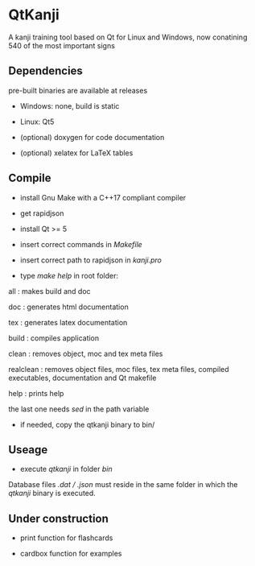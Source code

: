 # QtKanji

A kanji training tool based on Qt for Linux and Windows, now conatining 540 of the most important signs

## Dependencies

pre-built binaries are available at releases

- Windows: none, build is static

- Linux: Qt5

- (optional) doxygen for code documentation

- (optional) xelatex for LaTeX tables

## Compile

- install Gnu Make with a C++17 compliant compiler

- get rapidjson

- install Qt >= 5

- insert correct commands in <i>Makefile</i>

- insert correct path to rapidjson in <i>kanji.pro</i>

- type <i>make help</i> in root folder:

 all       : makes build and doc

 doc       : generates html documentation

 tex       : generates latex documentation

 build     : compiles application

 clean     : removes object, moc and tex meta files

 realclean : removes object files, moc files, tex meta files, compiled executables, documentation and Qt makefile

 help      : prints help

the last one needs <i>sed</i> in the path variable

- if needed, copy the qtkanji binary to bin/

## Useage

- execute <i>qtkanji</i> in folder <i>bin</i>

Database files <i>*.dat</i> / <i>*.json</i> must reside in the same folder in which the <i>qtkanji</i> binary is executed.

## Under construction

- print function for flashcards

- cardbox function for examples
